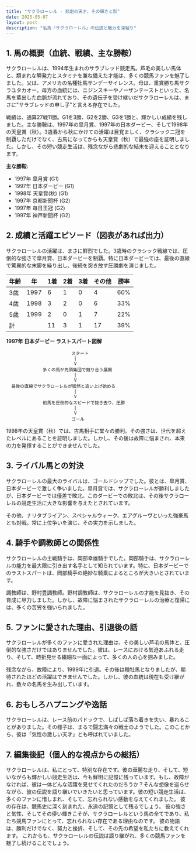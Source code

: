 ```yaml
---
title: "サクラローレル - 悲劇の天才、その輝きと影"
date: 2025-05-07
layout: post
description: "名馬『サクラローレル』の伝説と魅力を深堀り"
---
```


## 1. 馬の概要（血統、戦績、主な勝鞍）

サクラローレルは、1994年生まれのサラブレッド競走馬。芦毛の美しい馬体と、類まれな瞬発力とスタミナを兼ね備えた才能は、多くの競馬ファンを魅了しました。父は、アメリカの名種牡馬サンデーサイレンス。母は、重賞勝ち馬サクラユタカオー。母方の血統には、ニジンスキーやノーザンテーストといった、名馬を輩出した血脈が流れており、その遺伝子を受け継いだサクラローレルは、まさに"サラブレッドの申し子"と言える存在でした。

戦績は、通算27戦11勝。G1を3勝、G2を2勝、G3を1勝と、輝かしい成績を残しました。主な勝鞍は、1997年の皐月賞、1997年の日本ダービー、そして1998年の天皇賞（秋）。3歳春から秋にかけての活躍は目覚ましく、クラシック二冠を制覇しただけでなく、古馬になってからも天皇賞（秋）で最強の座を証明しました。しかし、その短い競走生活は、残念ながら悲劇的な結末を迎えることとなります。

**主な勝鞍:**

* 1997年 皐月賞 (G1)
* 1997年 日本ダービー (G1)
* 1998年 天皇賞(秋) (G1)
* 1997年 京都新聞杯 (G2)
* 1997年 毎日王冠 (G2)
* 1997年 神戸新聞杯 (G2)


## 2. 成績と活躍エピソード（図表があれば出力）

サクラローレルの活躍は、まさに鮮烈でした。3歳時のクラシック戦線では、圧倒的な強さで皐月賞、日本ダービーを制覇。特に日本ダービーでは、最後の直線で驚異的な末脚を繰り出し、後続を突き放す圧勝劇を演じました。

| 年齢 | 年 | 1着 | 2着 | 3着 | その他 | 勝率 |
|---|---|---|---|---|---|---|
| 3歳 | 1997 | 6 | 1 | 0 | 4 | 60% |
| 4歳 | 1998 | 3 | 2 | 0 | 6 | 33% |
| 5歳 | 1999 | 2 | 0 | 1 | 7 | 22% |
| 計 |  | 11 | 3 | 1 | 17 | 39% |


**1997年 日本ダービー ラストスパート図解**

```
                         スタート
                          |
                          V
              多くの馬が先頭集団で競り合う展開
                          |
                          V
  最後の直線でサクラローレルが猛然と追い上げ始める
                          |
                          V
              他馬を圧倒的なスピードで抜き去り、圧勝
                          |
                          V
                         ゴール
```

1998年の天皇賞（秋）では、古馬相手に堂々の勝利。その強さは、世代を超えたレベルにあることを証明しました。しかし、その後は故障に悩まされ、本来の力を発揮することができませんでした。


## 3. ライバル馬との対決

サクラローレルの最大のライバルは、ゴールドシップでした。彼とは、皐月賞、日本ダービーで激しく争いました。皐月賞では、サクラローレルが勝利しましたが、日本ダービーでは僅差で敗北。このダービーでの敗北は、その後サクラローレルの競走生活に大きな影響を与えたとされています。

その他、ナリタブライアン、スペシャルウィーク、エアグルーヴといった強豪馬とも対戦。常に上位争いを演じ、その実力を示しました。


## 4. 騎手や調教師との関係性

サクラローレルの主戦騎手は、岡部幸雄騎手でした。岡部騎手は、サクラローレルの能力を最大限に引き出す名手として知られています。特に、日本ダービーでのラストスパートは、岡部騎手の絶妙な騎乗によるところが大きいとされています。

調教師は、野村豊調教師。野村調教師は、サクラローレルの才能を見抜き、その育成に尽力しました。しかし、故障に悩まされたサクラローレルの治療と復帰には、多くの苦労を強いられました。


## 5. ファンに愛された理由、引退後の話

サクラローレルが多くのファンに愛された理由は、その美しい芦毛の馬体と、圧倒的な強さだけではありませんでした。彼は、レースにおける気迫あふれる走り、そして、時折見せる繊細な一面によって、多くの人の心を掴みました。

残念ながら、故障により、1999年に引退。その後は種牡馬となりましたが、期待されたほどの活躍はできませんでした。しかし、彼の血統は現在も受け継がれ、数々の名馬を生み出しています。


## 6. おもしろハプニングや逸話

サクラローレルは、レース前のパドックで、しばしば落ち着きを失い、暴れることがありました。その様子は、まるで闘志満々の戦士のようでした。このことから、彼は「気性の激しい天才」とも呼ばれていました。


## 7. 編集後記（個人的な視点からの総括）

サクラローレルは、私にとって、特別な存在です。彼の華麗な走り、そして、短いながらも輝かしい競走生活は、今も鮮明に記憶に残っています。もし、故障がなければ、彼は一体どんな活躍を見せてくれたのだろうか？そんな想像を巡らせながら、彼の伝説を語り継いでいきたいと思っています。彼の短い競走生活は、多くのファンに惜しまれ、そして、忘れられない感動を与えてくれました。  彼の存在は、競馬史に深く刻まれた、永遠の記憶として残るでしょう。  彼の強さと気性、そしてその儚い輝きこそが、サクラローレルという馬の全てであり、私たち競馬ファンにとって、忘れられない存在である理由なのです。  彼の物語は、勝利だけでなく、努力と挫折、そして、その先の希望を私たちに教えてくれます。  これからも、サクラローレルの伝説は語り継がれ、多くの競馬ファンを魅了し続けることでしょう。
